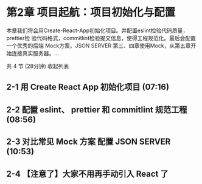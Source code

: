 # 第2章 项目起航：项目初始化与配置
本章我们将会⽤Create-React-App初始化项⽬。并配置eslint检验代码质量，prettier检 验代码格式，commitlint检验提交信息，使得⼯程规范化。最后会配置⼀个优秀的后端 Mock⽅案，JSON SERVER 第三、四章使⽤Mock，从第五章开始连接真实服务器。...

共 4 节 (28分钟) 收起列表

## 2-1 用 Create React App 初始化项目 (07:16)

## 2-2 配置 eslint、 prettier 和 commitlint 规范工程 (08:56)

## 2-3 对比常见 Mock 方案 配置 JSON SERVER (10:53)

## 2-4 【注意了】大家不用再手动引入 React 了